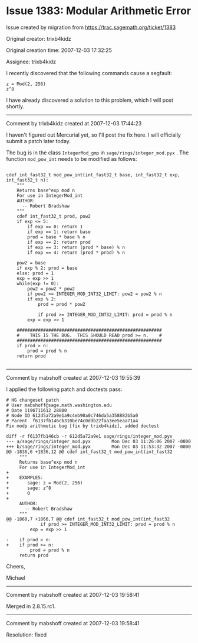 # Issue 1383: Modular Arithmetic Error

Issue created by migration from https://trac.sagemath.org/ticket/1383

Original creator: trixb4kidz

Original creation time: 2007-12-03 17:32:25

Assignee: trixb4kidz

I recently discovered that the following commands cause a segfault:


```
z = Mod(2, 256)
z^8
```


I have already discovered a solution to this problem, which I will post shortly.


---

Comment by trixb4kidz created at 2007-12-03 17:44:23

I haven't figured out Mercurial yet, so I'll post the fix here.  I will officially submit a patch later today.

The bug is in the class `IntegerMod_gmp` in `sage/rings/integer_mod.pyx` .  The function `mod_pow_int` needs to be modified as follows:




```

cdef int_fast32_t mod_pow_int(int_fast32_t base, int_fast32_t exp, int_fast32_t n):
    """
    Returns base^exp mod n
    For use in IntegerMod_int
    AUTHOR:
      -- Robert Bradshaw
    """
    cdef int_fast32_t prod, pow2
    if exp <= 5:
        if exp == 0: return 1
        if exp == 1: return base
        prod = base * base % n
        if exp == 2: return prod
        if exp == 3: return (prod * base) % n
        if exp == 4: return (prod * prod) % n

    pow2 = base
    if exp % 2: prod = base
    else: prod = 1
    exp = exp >> 1
    while(exp != 0):
        pow2 = pow2 * pow2
        if pow2 >= INTEGER_MOD_INT32_LIMIT: pow2 = pow2 % n
        if exp % 2:
            prod = prod * pow2

            if prod >= INTEGER_MOD_INT32_LIMIT: prod = prod % n
        exp = exp >> 1

    #######################################################
    #    THIS IS THE BUG.  THIS SHOULD READ prod >= n.    #
    #######################################################
    if prod > n:
        prod = prod % n
    return prod


```



---

Comment by mabshoff created at 2007-12-03 19:55:39

I applied the following patch and doctests pass:

```
# HG changeset patch
# User mabshoff@sage.math.washington.edu
# Date 1196711612 28800
# Node ID 612d5a72a9e1a9c4eb90a0c746da5a358882b5a0
# Parent  f6137fb146cb310be74c0ddb22faa3ee5eaa71a4
Fix modp arithmetic bug [fix by trixb4kidz], added doctest

diff -r f6137fb146cb -r 612d5a72a9e1 sage/rings/integer_mod.pyx
--- a/sage/rings/integer_mod.pyx        Mon Dec 03 11:26:06 2007 -0800
+++ b/sage/rings/integer_mod.pyx        Mon Dec 03 11:53:32 2007 -0800
@@ -1836,6 +1836,12 @@ cdef int_fast32_t mod_pow_int(int_fast32
     """
     Returns base^exp mod n
     For use in IntegerMod_int
+
+    EXAMPLES:
+       sage: z = Mod(2, 256)
+       sage: z^8
+       0
+
     AUTHOR:
       -- Robert Bradshaw
     """
@@ -1860,7 +1866,7 @@ cdef int_fast32_t mod_pow_int(int_fast32
             if prod >= INTEGER_MOD_INT32_LIMIT: prod = prod % n
         exp = exp >> 1

-    if prod > n:
+    if prod >= n:
         prod = prod % n
     return prod
```


Cheers,

Michael


---

Comment by mabshoff created at 2007-12-03 19:58:41

Merged in 2.8.15.rc1.


---

Comment by mabshoff created at 2007-12-03 19:58:41

Resolution: fixed
